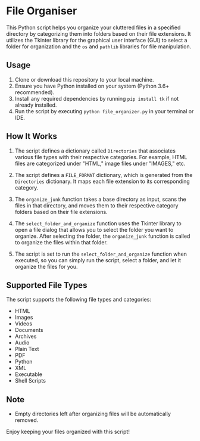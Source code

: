 # File Organiser

This Python script helps you organize your cluttered files in a specified directory by categorizing them into folders based on their file extensions. It utilizes the Tkinter library for the graphical user interface (GUI) to select a folder for organization and the `os` and `pathlib` libraries for file manipulation.

## Usage

1. Clone or download this repository to your local machine.
2. Ensure you have Python installed on your system (Python 3.6+ recommended).
3. Install any required dependencies by running `pip install tk` if not already installed.
4. Run the script by executing `python file_organizer.py` in your terminal or IDE.

## How It Works

1. The script defines a dictionary called `Directories` that associates various file types with their respective categories. For example, HTML files are categorized under "HTML," image files under "IMAGES," etc.

2. The script defines a `FILE_FORMAT` dictionary, which is generated from the `Directories` dictionary. It maps each file extension to its corresponding category.

3. The `organize_junk` function takes a base directory as input, scans the files in that directory, and moves them to their respective category folders based on their file extensions.

4. The `select_folder_and_organize` function uses the Tkinter library to open a file dialog that allows you to select the folder you want to organize. After selecting the folder, the `organize_junk` function is called to organize the files within that folder.

5. The script is set to run the `select_folder_and_organize` function when executed, so you can simply run the script, select a folder, and let it organize the files for you.

## Supported File Types

The script supports the following file types and categories:

- HTML
- Images
- Videos
- Documents
- Archives
- Audio
- Plain Text
- PDF
- Python
- XML
- Executable
- Shell Scripts

## Note

- Empty directories left after organizing files will be automatically removed.

Enjoy keeping your files organized with this script!
